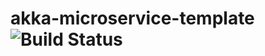 # akka-microservice-template ![Build Status](https://travis-ci.com/fester-io/akka-microservice-template.svg?token=91RVmcGF8dREjQpv62we&branch=master)
